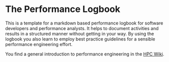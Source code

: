 # The Performance Logbook

This is a template for a markdown based performance logbook for software developers and performance analysts. It helps to document activities and results in a structured manner without getting in your way. By using the logbook you also learn to employ best practice guidelines for a sensible performance engineering effort.

You find a general introduction to performance engineering in the [HPC Wiki](https://hpc-wiki.info/hpc/Performance_Engineering).
